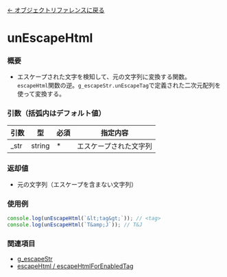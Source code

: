 [← オブジェクトリファレンスに戻る](ObjectReferenceIndex.html)  

# unEscapeHtml

### 概要
- エスケープされた文字を検知して、元の文字列に変換する関数。  
`escapeHtml`関数の逆。`g_escapeStr.unEscapeTag`で定義された二次元配列を使って変換する。

### 引数（括弧内はデフォルト値）

|引数|型|必須|指定内容|
|----|----|----|----|
|_str|string|*|エスケープされた文字列|

### 返却値
- 元の文字列（エスケープを含まない文字列）

### 使用例
```javascript
console.log(unEscapeHtml(`&lt;tag&gt;`)); // <tag>
console.log(unEscapeHtml(`T&amp;J`)); // T&J
```

### 関連項目
- [g_escapeStr](obj-v0023-g_escapeStr.html)
- [escapeHtml / escapeHtmlForEnabledTag](fnc-c0032-escapeHtml.html)
